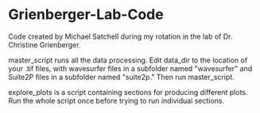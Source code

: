 # Grienberger-Lab-Code
Code created by Michael Satchell during my rotation in the lab of Dr. Christine Grienberger.

master_script runs all the data processing. Edit data_dir to the location of your .tif files, with wavesurfer files in a subfolder named "wavesurfer" 
and Suite2P files in a subfolder named "suite2p." Then run master_script. 

explore_plots is a script containing sections for producing different plots. Run the whole script once before trying to run individual sections.
